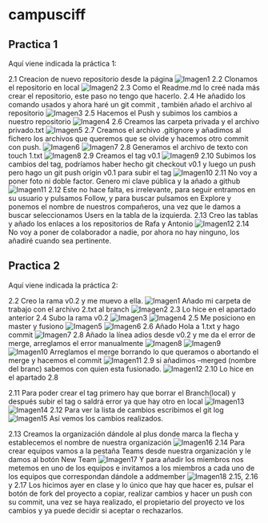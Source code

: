 # campusciff
## Practica 1
Aquí viene indicada la práctica 1:

2.1 Creacion de nuevo repositorio desde la página
![Imagen1](https://raw.githubusercontent.com/Valdifer/campusciff/master/Tarea1/1.png)
2.2 Clonamos el repositorio en local
![Imagen2](https://raw.githubusercontent.com/Valdifer/campusciff/master/Tarea1/2.png)
2.3 Como el Readme.md lo creé nada más crear el repositorio, este paso no tengo que hacerlo.
2.4 He añadido los comando usados y ahora haré un git commit , también añado el archivo al repositorio
![Imagen3](https://raw.githubusercontent.com/Valdifer/campusciff/master/Tarea1/3.png)
2.5 Hacemos el Push y subimos los cambios a nuestro repositorio
![Imagen4](https://raw.githubusercontent.com/Valdifer/campusciff/master/Tarea1/4.png)
2.6 Creamos las carpeta privada y el archivo privado.txt
![Imagen5](https://raw.githubusercontent.com/Valdifer/campusciff/master/Tarea1/5.png)
2.7 Creamos el archivo .gitignore y añadimos al fichero los archivos que queremos que se olvide y hacemos otro commit con push.
![Imagen6](https://raw.githubusercontent.com/Valdifer/campusciff/master/Tarea1/6.png)
![Imagen7](https://raw.githubusercontent.com/Valdifer/campusciff/master/Tarea1/7.png)
2.8 Generamos el archivo de texto con touch 1.txt
![Imagen8](https://raw.githubusercontent.com/Valdifer/campusciff/master/Tarea1/8.png)
2.9 Creamos el tag v0.1
![Imagen9](https://raw.githubusercontent.com/Valdifer/campusciff/master/Tarea1/9.png)
2.10 Subimos los cambios del tag, podríamos haber hecho git checkout v0.1 y luego un push pero hago un git push origin v0.1 para subir el tag
![Imagen10](https://raw.githubusercontent.com/Valdifer/campusciff/master/Tarea1/10.png)
2.11 No voy a poner foto ni doble factor. Genero mi clave pública y la añado a github
![Imagen11](https://raw.githubusercontent.com/Valdifer/campusciff/master/Tarea1/11.png)
2.12 Este no hace falta, es irrelevante, para seguir entramos en su usuario y pulsamos Follow, y para buscar pulsamos en Explore y ponemos el nombre de nuestros compañeros, una vez que le damos a buscar seleccionamos Users en la tabla de la izquierda.
2.13 Creo las tablas y añado los enlaces a los repositorios de Rafa y Antonio
![Imagen12](https://raw.githubusercontent.com/Valdifer/campusciff/master/Tarea1/12.png)
2.14 No voy a poner de colaborador a nadie, por ahora no hay ninguno, los añadiré cuando sea pertinente.

## Practica 2
Aquí viene indicada la práctica 2:

2.2 Creo la rama v0.2 y me muevo a ella.
![Imagen1](https://raw.githubusercontent.com/Valdifer/campusciff/master/Tarea2/1.png)
Añado mi carpeta de trabajo con el archivo 2.txt al branch
![Imagen2](https://raw.githubusercontent.com/Valdifer/campusciff/master/Tarea2/2.png)
2.3 Lo hice en el apartado anterior
2.4 Subo la rama v0.2
![Imagen3](https://raw.githubusercontent.com/Valdifer/campusciff/master/Tarea2/3.png)
![Imagen4](https://raw.githubusercontent.com/Valdifer/campusciff/master/Tarea2/4.png)
2.5 Me posiciono en master y fusiono
![Imagen5](https://raw.githubusercontent.com/Valdifer/campusciff/master/Tarea2/5.png)
![Imagen6](https://raw.githubusercontent.com/Valdifer/campusciff/master/Tarea2/6.png)
2.6 Añado Hola a 1.txt y hago commit
![Imagen7](https://raw.githubusercontent.com/Valdifer/campusciff/master/Tarea2/7.png)
2.8 Añado la línea adios desde v0.2 y me da el error de merge, arreglamos el error manualmente
![Imagen8](https://raw.githubusercontent.com/Valdifer/campusciff/master/Tarea2/8.png)
![Imagen9](https://raw.githubusercontent.com/Valdifer/campusciff/master/Tarea2/9.png)
![Imagen10](https://raw.githubusercontent.com/Valdifer/campusciff/master/Tarea2/10.png)
Arreglamos el merge borrando lo que queramos o abortando el merge y hacemos el commit
![Imagen11](https://raw.githubusercontent.com/Valdifer/campusciff/master/Tarea2/11.png)
2.9 si añadimos –merged (nombre del branc) sabemos con quien esta fusionado.
![Imagen12](https://raw.githubusercontent.com/Valdifer/campusciff/master/Tarea2/12.png)
2.10 Lo hice en el apartado 2.8

2.11 Para poder crear el tag primero hay que borrar el Branch(local) y después subir el tag o saldrá error ya que hay otro en local
![Imagen13](https://raw.githubusercontent.com/Valdifer/campusciff/master/Tarea2/13.png)
![Imagen14](https://raw.githubusercontent.com/Valdifer/campusciff/master/Tarea2/14.png)
2.12 Para ver la lista de cambios escribimos el git log
![Imagen15](https://raw.githubusercontent.com/Valdifer/campusciff/master/Tarea2/15.png)
Así vemos los cambios realizados.

2.13 Creamos la organización dándole al plus donde marca la flecha y establecemos el nombre de nuestra organización
![Imagen16](https://raw.githubusercontent.com/Valdifer/campusciff/master/Tarea2/16.png)
2.14 Para crear equipos vamos a la pestaña Teams desde nuestra organización y le damos al botón New Team
![Imagen17](https://raw.githubusercontent.com/Valdifer/campusciff/master/Tarea2/17.png)
Y para añadir los miembros nos metemos en uno de los equipos e invitamos a los miembros a cada uno de los equipos que correspondan dándole a addmember
![Imagen18](https://raw.githubusercontent.com/Valdifer/campusciff/master/Tarea2/18.png)
2.15, 2.16 y 2.17 Los hicimos ayer en clase y lo único que hay que hacer es, pulsar el botón de fork del proyecto a copiar, realizar cambios y hacer un push con su commit, una vez se haya realizado, el propietario del proyecto ve los cambios y ya puede decidir si aceptar o rechazarlos.
